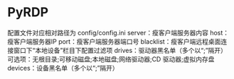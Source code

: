 # PyRDP
配置文件对应相对路径为 config/config.ini
	server：瘦客户端服务器内容
		host：瘦客户端服务器IP
		port：瘦客户端服务器端口号
	blacklist：瘦客户端远程桌面连接窗口下“本地设备”栏目下配置过滤项
		drives：驱动器黑名单（多个以“;”隔开）
			可选项：无根目录;可移动磁盘;本地磁盘;网络驱动器;CD 驱动器;虚拟内存盘
		devices：设备黑名单（多个以“;”隔开）
